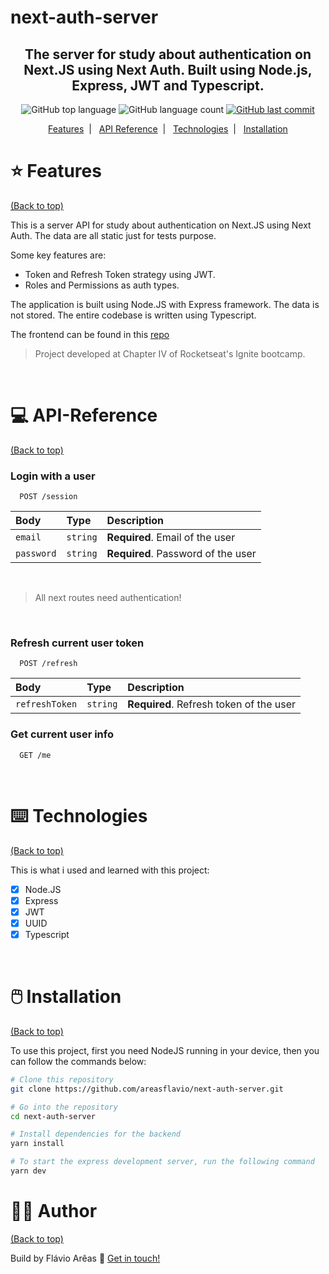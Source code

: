 # next-auth-server

<h2 align="center">
  The server for study about authentication on Next.JS using Next Auth. Built 
  using Node.js, Express, JWT and Typescript.
</h2>

<p align="center">
  <img alt="GitHub top language" src="https://img.shields.io/github/languages/top/areasflavio/next-auth-server.svg">

  <img alt="GitHub language count" src="https://img.shields.io/github/languages/count/areasflavio/next-auth-server.svg">

  <a href="https://github.com/areasflavio/next-auth-server/commits/master">
    <img alt="GitHub last commit" src="https://img.shields.io/github/last-commit/areasflavio/next-auth-server.svg">
  </a>
</p>

<p align="center">
  <a href="#star-features">Features</a>&nbsp;&nbsp;|&nbsp;&nbsp;
  <a href="#computer-API-Reference">API Reference</a>&nbsp;&nbsp;|&nbsp;&nbsp;
  <a href="#keyboard-technologies">Technologies</a>&nbsp;&nbsp;|&nbsp;&nbsp;
  <a href="#computer_mouse-installation">Installation</a>
</p>

# :star: Features

[(Back to top)](#next-auth-server)

This is a server API for study about authentication on Next.JS using Next Auth.
The data are all static just for tests purpose.

Some key features are:

- Token and Refresh Token strategy using JWT.
- Roles and Permissions as auth types.

The application is built using Node.JS with Express framework. The data is not
stored. The entire codebase is written using Typescript.

The frontend can be found in this [repo](https://github.com/areasflavio/next-auth)

> Project developed at Chapter IV of Rocketseat's Ignite bootcamp.

<br/>

# :computer: API-Reference

[(Back to top)](#next-auth-server)

### Login with a user

```http
  POST /session
```

| Body       | Type     | Description                        |
| :--------- | :------- | :--------------------------------- |
| `email`    | `string` | **Required**. Email of the user    |
| `password` | `string` | **Required**. Password of the user |

<br/>

> All next routes need authentication!

<br/>

### Refresh current user token

```http
  POST /refresh
```

| Body           | Type     | Description                             |
| :------------- | :------- | :-------------------------------------- |
| `refreshToken` | `string` | **Required**. Refresh token of the user |

### Get current user info

```http
  GET /me
```

<br/>

# :keyboard: Technologies

[(Back to top)](#next-auth-server)

This is what i used and learned with this project:

- [x] Node.JS
- [x] Express
- [x] JWT
- [x] UUID
- [x] Typescript

<br/>

# :computer_mouse: Installation

[(Back to top)](#next-auth-server)

To use this project, first you need NodeJS running in your device, then you can
follow the commands below:

```bash
# Clone this repository
git clone https://github.com/areasflavio/next-auth-server.git

# Go into the repository
cd next-auth-server

# Install dependencies for the backend
yarn install

# To start the express development server, run the following command
yarn dev
```

# :man_technologist: Author

[(Back to top)](#next-auth-server)

Build by Flávio Arêas 👋 [Get in touch!](https://www.linkedin.com/in/areasflavio/)
